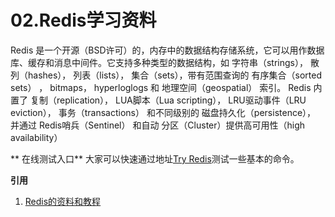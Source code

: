 # 02.Redis学习资料

Redis 是一个开源（BSD许可）的，内存中的数据结构存储系统，它可以用作数据库、缓存和消息中间件。它支持多种类型的数据结构，如 字符串（strings）， 散列（hashes）， 列表（lists）， 集合（sets），带有范围查询的 有序集合（sorted sets） ， bitmaps， hyperloglogs 和 地理空间（geospatial） 索引。 Redis 内置了 复制（replication）， LUA脚本（Lua scripting）， LRU驱动事件（LRU eviction）， 事务（transactions） 和不同级别的 磁盘持久化（persistence）， 并通过 Redis哨兵（Sentinel） 和自动 分区（Cluster）提供高可用性（high availability）

** 在线测试入口**
大家可以快速通过地址[Try Redis](https://try.redis.io/)测试一些基本的命令。

**引用**
1. [Redis的资料和教程](https://redis.com.cn/)
